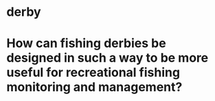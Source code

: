 # derby

# How can fishing derbies be designed in such a way to be more useful for recreational fishing monitoring and management?
